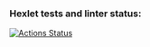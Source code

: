 ### Hexlet tests and linter status:
[![Actions Status](https://github.com/ForeachQ/php-project-lvl2/workflows/hexlet-check/badge.svg)](https://github.com/ForeachQ/php-project-lvl2/actions)